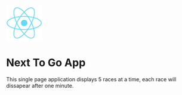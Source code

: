 ![React Logo](https://github.com/vercel/vercel/blob/master/packages/frameworks/logos/react.svg)

# Next To Go App

This single page application displays 5 races at a time, each race will dissapear after one minute. 
